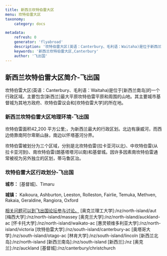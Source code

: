```yaml
---
title: 新西兰坎特伯雷大区
menu: 坎特伯雷大区
taxonomy:
    category: docs

metadata:
    refresh: 0
    generator: 'flyabroad'
    description: '坎特伯雷大区(英语：Canterbury、毛利语：Waitaha)是位于新西兰南岛的一个行政区域。主要包含新西兰最大平原坎特伯雷平原和周围的山地。其主要城市基督城为其地方政府、坎特伯雷议会和坎特伯雷大学的所在地。'
    keywords: '新西兰坎特伯雷大区,Canterbury'
    author: '飞出国'
---
```

## 新西兰坎特伯雷大区简介-飞出国

坎特伯雷大区(英语：Canterbury、毛利语：Waitaha)是位于[新西兰南岛]的一个行政区域。主要包含[新西兰]最大平原坎特伯雷平原和周围的山地。其主要城市基督城为其地方政府、坎特伯雷议会和[坎特伯雷大学]的所在地。

### 新西兰坎特伯雷大区地理环境-飞出国

坎特伯雷面积42,200 平方公里;，为新西兰最大的行政区划。北边有康威河，而西边倚靠南阿尔卑斯山脉，南边以怀塔基河分界。

坎特伯雷被划分为三个区域，分别是北坎特伯雷(拉卡亚河以北)、中坎特伯雷(从拉卡亚河到)、南坎特伯雷(朗基塔塔河以南)和基督城。因许多因素南坎特伯雷通常被视为另外独立的区划，蒂马鲁区治。

### 坎特伯雷大区行政划分-飞出国

**城市：**	[基督城]、Timaru

**城镇：**	Kaikoura, Ashburton, Leeston, Rolleston, Fairlie, Temuka, Methven, Rakaia, Geraldine, Rangiora, Oxford

[相关问题可以到飞出国论坛参与讨论。](http://bbs.fcgvisa.com/t/17144?target=_blank)
[奥克兰理工大学]:/nz/north-island/aut
[梅西大学]:/nz/north-island/massey
[奥克兰大学]:/nz/north-island/auckland-ac
[怀卡托大学]:/nz/north-island/waikato-ac
[惠灵顿维多利亚大学]:/nz/north-island/victoria
[坎特伯雷大学]:/nz/south-island/canterbury-ac
[奥塔哥大学]:/nz/south-island/otago-ac
[林肯大学]:/nz/south-island/lincoln
[新西兰北岛]:/nz/north-island
[新西兰南岛]:/nz/south-island
[新西兰]:/nz
[奥克兰]:/nz/auckland
[基督城]:/nz/canterbury/christchurch